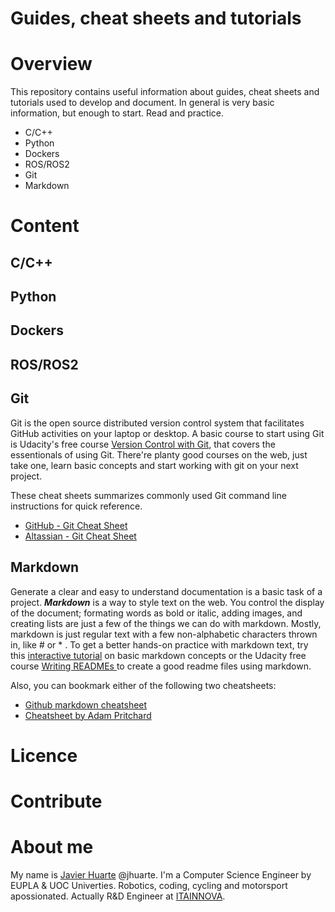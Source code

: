 # Guides, cheat sheets and tutorials

# Overview
This repository contains useful information about guides, cheat sheets and tutorials used to develop and document. In general is very basic information, but enough to start. Read and practice.

* C/C++
* Python
* Dockers
* ROS/ROS2
* Git
* Markdown

# Content

## C/C++

## Python

## Dockers

## ROS/ROS2

## Git
Git is the open source distributed version control system that facilitates GitHub activities on your laptop or desktop. A basic course to start using Git is Udacity's free course [Version Control with Git](https://www.udacity.com/course/version-control-with-git--ud123), that covers the essentionals of using Git. There're planty good courses on the web, just take one, learn basic concepts and start working with git on your next project.

These cheat sheets summarizes commonly used Git command line instructions for quick reference.

* [GitHub - Git Cheat Sheet](https://training.github.com/downloads/github-git-cheat-sheet.pdf)
* [Altassian - Git Cheat Sheet](https://www.atlassian.com/dam/jcr:e7e22f25-bba2-4ef1-a197-53f46b6df4a5/SWTM-2088_Atlassian-Git-Cheatsheet.pdf)

## Markdown
Generate a clear and easy to understand documentation is a basic task of a project. _**Markdown**_ is a way to style text on the web. You control the display of the document; formating words as bold or italic, adding images, and creating lists are just a few of the things we can do with markdown. Mostly, markdown is just regular text with a few non-alphabetic characters thrown in, like # or * . To get a better hands-on practice with markdown text, try this [interactive tutorial](https://commonmark.org/help/tutorial/) on basic markdown concepts or the Udacity free course [Writing READMEs
](https://www.udacity.com/course/writing-readmes--ud777) to create a good readme files using markdown. 

Also, you can bookmark either of the following two cheatsheets:
* [Github markdown cheatsheet](https://guides.github.com/pdfs/markdown-cheatsheet-online.pdf)
* [Cheatsheet by Adam Pritchard](https://github.com/adam-p/markdown-here/wiki/Markdown-Cheatsheet)

# Licence

# Contribute

# About me
My name is [Javier Huarte](https://github.com/jhuarte) @jhuarte. I'm a Computer Science Engineer by EUPLA & UOC Univerties. Robotics, coding, cycling and motorsport apossionated. Actually R&D Engineer at [ITAINNOVA](www.itainnova.es).
